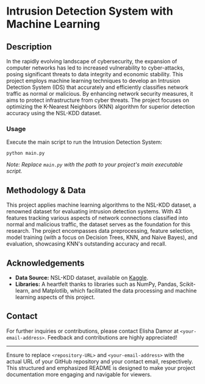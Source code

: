 # **Intrusion Detection System with Machine Learning**

## **Description**
In the rapidly evolving landscape of cybersecurity, the expansion of computer networks has led to increased vulnerability to cyber-attacks, posing significant threats to data integrity and economic stability. This project employs machine learning techniques to develop an Intrusion Detection System (IDS) that accurately and efficiently classifies network traffic as normal or malicious. By enhancing network security measures, it aims to protect infrastructure from cyber threats. The project focuses on optimizing the K-Nearest Neighbors (KNN) algorithm for superior detection accuracy using the NSL-KDD dataset.

### **Usage**
Execute the main script to run the Intrusion Detection System:
```
python main.py
```
*Note: Replace `main.py` with the path to your project's main executable script.*

## **Methodology & Data**
This project applies machine learning algorithms to the NSL-KDD dataset, a renowned dataset for evaluating intrusion detection systems. With 43 features tracking various aspects of network connections classified into normal and malicious traffic, the dataset serves as the foundation for this research. The project encompasses data preprocessing, feature selection, model training (with a focus on Decision Trees, KNN, and Naive Bayes), and evaluation, showcasing KNN's outstanding accuracy and recall.

## **Acknowledgements**
- **Data Source:** NSL-KDD dataset, available on [Kaggle](https://www.kaggle.com/datasets/).
- **Libraries:** A heartfelt thanks to libraries such as NumPy, Pandas, Scikit-learn, and Matplotlib, which facilitated the data processing and machine learning aspects of this project.

## **Contact**
For further inquiries or contributions, please contact Elisha Damor at `<your-email-address>`. Feedback and contributions are highly appreciated!

---

Ensure to replace `<repository-URL>` and `<your-email-address>` with the actual URL of your GitHub repository and your contact email, respectively. This structured and emphasized README is designed to make your project documentation more engaging and navigable for viewers.
